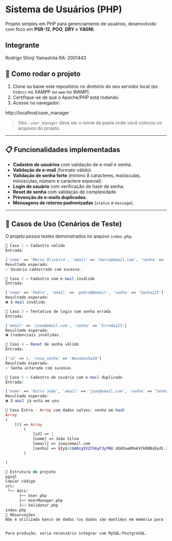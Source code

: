 # Sistema de Usuários (PHP)

Projeto simples em PHP para gerenciamento de usuários, desenvolvido com foco em **PSR-12**, **POO**, **DRY** e **YAGNI**.

## Integrante

Rodrigo Shinji Yamashita
RA: 2001443

## 🚀 Como rodar o projeto

1. Clone ou baixe este repositório no diretório do seu servidor local (ex: `htdocs` no XAMPP ou `www` no WAMP).
2. Certifique-se de que o Apache/PHP está rodando.
3. Acesse no navegador:

http://localhost/user_manager

> Obs.: `user_manager` deve ser o nome da pasta onde você colocou os arquivos do projeto.

---

## 📋 Funcionalidades implementadas

- **Cadastro de usuários** com validação de e-mail e senha.
- **Validação de e-mail** (formato válido).
- **Validação de senha forte** (mínimo 8 caracteres, maiúsculas, minúsculas, número e caractere especial).
- **Login de usuário** com verificação de hash da senha.
- **Reset de senha** com validação de complexidade.
- **Prevenção de e-mails duplicados**.
- **Mensagens de retorno padronizadas** (`status` e `message`).

---

## 🧪 Casos de Uso (Cenários de Teste)

O projeto possui testes demonstrados no arquivo `index.php`.

```php
🔹 Caso 1 — Cadastro válido
Entrada:

['nome' => 'Maria Oliveira', 'email' => 'maria@email.com', 'senha' => 'SenhA@%123']
Resultado esperado:
✅ Usuário cadastrado com sucesso.

🔹 Caso 2 — Cadastro com e-mail inválido
Entrada:

['nome' => 'Pedro', 'email' => 'pedro@@email', 'senha' => 'Senha123']
Resultado esperado:
❌ E-mail inválido.

🔹 Caso 3 — Tentativa de login com senha errada
Entrada:

['email' => 'joao@email.com', 'senha' => 'Errada123']
Resultado esperado:
❌ Credenciais inválidas.

🔹 Caso 4 — Reset de senha válido
Entrada:

['id' => 1, 'nova_senha' => 'NovaSenha1@']
Resultado esperado:
✅ Senha alterada com sucesso.

🔹 Caso 5 — Cadastro de usuário com e-mail duplicado
Entrada:

['nome' => 'Outro João', 'email' => 'joao@email.com', 'senha' => 'Senha123']
Resultado esperado:
❌ E-mail já está em uso.

🔹 Caso Extra - Array com dados salvos: senha em hash
Array
(
    [0] => Array
        (
            [id] => 1
            [nome] => João Silva
            [email] => joao@email.com
            [senha] => $2y$10$AOcgIV2Ch6yF3yYNU.nD4OswbMokVCkR0BsDyd1.0.hTVn/sA6Mhm
        )

)

📂 Estrutura do projeto
pgsql
Copiar código
src/
 └── docs/
      ├── User.php
      ├── UserManager.php
      ├── Validator.php
index.php
📌 Observações
Não é utilizado banco de dados (os dados são mantidos em memória para fins de demonstração).


Para produção, seria necessário integrar com MySQL/PostgreSQL.


